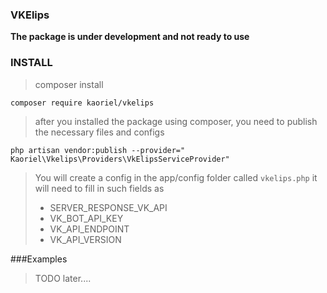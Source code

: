 ### VKElips
**The package is under development and not ready to use**

### INSTALL

> composer install

`
composer require kaoriel/vkelips
`

> after you installed the package using composer, you need to publish the necessary files and configs

`
php artisan vendor:publish --provider=" Kaoriel\Vkelips\Providers\VkElipsServiceProvider"
`

>You will create a config in the app/config folder
called `vkelips.php`
it will need to fill in such fields as
> * SERVER_RESPONSE_VK_API
> * VK_BOT_API_KEY
> * VK_API_ENDPOINT
> * VK_API_VERSION


###Examples 
> TODO later....